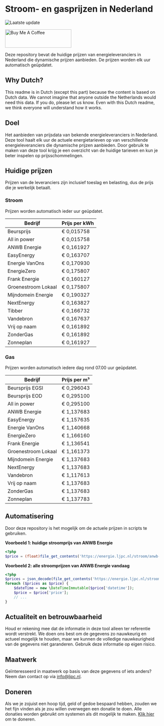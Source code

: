 # Stroom- en gasprijzen in Nederland

![Laatste update](https://img.shields.io/badge/laatste%20update-2025--11--01%2011%3A00%20CET-brightgreen)

<a href="https://www.buymeacoffee.com/Lars-" target="_blank"><img src="https://cdn.buymeacoffee.com/buttons/v2/default-orange.png" alt="Buy Me A Coffee" height="60" style="height: 60px !important;width: 217px !important;" ></a>

Deze repository bevat de huidige prijzen van energieleveranciers in Nederland die dynamische prijzen aanbieden. De prijzen worden elk uur automatisch geüpdatet.

## Why Dutch?

This readme is in Dutch (except this part) because the content is based on Dutch data. We cannot imagine that anyone outside the Netherlands would need this data. If you do, please let us know. Even with this Dutch readme, we think
everyone will understand how it works.

## Doel

Het aanbieden van prijsdata van bekende energieleveranciers in Nederland. Deze tool haalt elk uur de actuele energietarieven op van verschillende energieleveranciers die dynamische prijzen aanbieden. Door gebruik te maken van deze tool
krijg je een overzicht van de huidige tarieven en kun je beter inspelen op prijsschommelingen.

## Huidige prijzen

Prijzen van de leveranciers zijn inclusief toeslag en belasting, dus de prijs die je werkelijk betaalt.

### Stroom

Prijzen worden automatisch ieder uur geüpdatet.

 Bedrijf | Prijs per kWh 
---------|---------------
Beursprijs | € 0,015758
All in power | € 0,015758
ANWB Energie | € 0,161927
EasyEnergy | € 0,163707
Energie VanOns | € 0,170930
EnergieZero | € 0,175807
Frank Energie | € 0,160127
Groenestroom Lokaal | € 0,175807
Mijndomein Energie | € 0,190327
NextEnergy | € 0,163827
Tibber | € 0,166732
Vandebron | € 0,167637
Vrij op naam | € 0,161892
ZonderGas | € 0,161892
Zonneplan | € 0,161927


### Gas

Prijzen worden automatisch iedere dag rond 07.00 uur geüpdatet.

 Bedrijf | Prijs per m³ 
---------|--------------
Beursprijs EGSI | € 0,296043
Beursprijs EOD | € 0,295100
All in power | € 0,295100
ANWB Energie | € 1,137683
EasyEnergy | € 1,157635
Energie VanOns | € 1,140668
EnergieZero | € 1,166160
Frank Energie | € 1,136541
Groenestroom Lokaal | € 1,161373
Mijndomein Energie | € 1,137683
NextEnergy | € 1,137683
Vandebron | € 1,117613
Vrij op naam | € 1,137683
ZonderGas | € 1,137683
Zonneplan | € 1,137783


## Automatisering

Door deze repository is het mogelijk om de actuele prijzen in scripts te gebruiken.

**Voorbeeld 1: huidige stroomprijs van ANWB Energie**

```php
<?php
$price = (float)file_get_contents('https://energie.ljpc.nl/stroom/anwb-energie-nu.txt');

```

**Voorbeeld 2: alle stroomprijzen van ANWB Energie vandaag**

```php
<?php
$prices = json_decode(file_get_contents('https://energie.ljpc.nl/stroom/all-in-power-vandaag.json'),true);
foreach ($prices as $price) {
    $dateTime = new \DateTimeImmutable($price['datetime']);
    $price = $price['price'];
    // ...
}
```

## Actualiteit en betrouwbaarheid

Houd er rekening mee dat de informatie in deze tool alleen ter referentie wordt verstrekt. We doen ons best om de gegevens zo nauwkeurig en actueel mogelijk te houden, maar we kunnen de volledige nauwkeurigheid van de gegevens niet
garanderen. Gebruik deze informatie op eigen risico.

## Maatwerk

Geïnteresseerd in maatwerk op basis van deze gegevens of iets anders? Neem dan contact op
via [info@ljpc.nl](mailto:info@ljpc.nl?subject=Energie%20prijzen).

## Doneren

Als we je zojuist een hoop tijd, geld of gedoe bespaard hebben, zouden we het fijn vinden als je zou willen overwegen een
donatie te doen. Alle donaties worden gebruikt om systemen als dit mogelijk te
maken. [Klik hier](https://www.buymeacoffee.com/Lars-) om te doneren.
